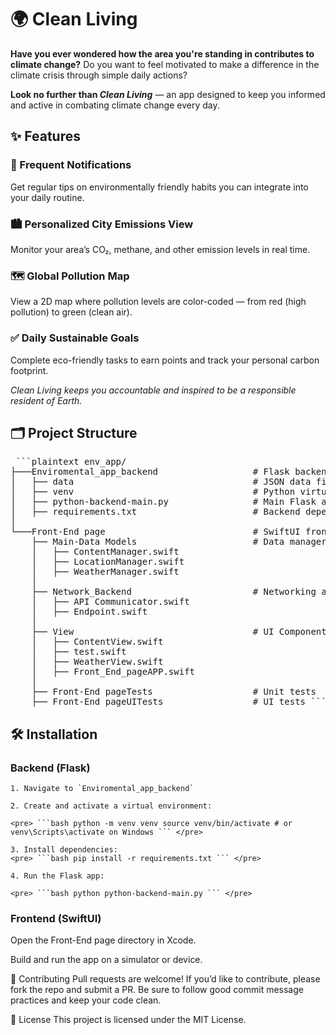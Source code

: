 # 🌍 Clean Living
**Have you ever wondered how the area you're standing in contributes to climate change?**
Do you want to feel motivated to make a difference in the climate crisis through simple daily actions?

**Look no further than *Clean Living*** — an app designed to keep you informed and active in combating climate change every day.

## ✨ Features
### 🔔 Frequent Notifications
Get regular tips on environmentally friendly habits you can integrate into your daily routine.

### 🏙️ Personalized City Emissions View
Monitor your area’s CO₂, methane, and other emission levels in real time.

### 🗺️ Global Pollution Map
View a 2D map where pollution levels are color-coded — from red (high pollution) to green (clean air).

### ✅ Daily Sustainable Goals
Complete eco-friendly tasks to earn points and track your personal carbon footprint.

*Clean Living keeps you accountable and inspired to be a responsible resident of Earth.*

## 🗂️ Project Structure
<pre> ```plaintext env_app/
├───Enviromental_app_backend                  # Flask backend server
│   ├── data                                  # JSON data files
│   ├── venv                                  # Python virtual environment
│   ├── python-backend-main.py                # Main Flask app
│   ├── requirements.txt                      # Backend dependencies
│
└───Front-End page                            # SwiftUI frontend project
    ├── Main-Data Models                      # Data managers and models
    │   ├── ContentManager.swift
    │   ├── LocationManager.swift
    │   ├── WeatherManager.swift
    │
    ├── Network_Backend                       # Networking and API logic
    │   ├── API Communicator.swift
    │   ├── Endpoint.swift
    │
    ├── View                                  # UI Components
    │   ├── ContentView.swift
    │   ├── test.swift
    │   ├── WeatherView.swift
    │   ├── Front_End_pageAPP.swift
    │
    ├── Front-End pageTests                   # Unit tests
    ├── Front-End pageUITests                 # UI tests ``` </pre>

## 🛠️ Installation
### Backend (Flask)
    1. Navigate to `Enviromental_app_backend`

    2. Create and activate a virtual environment:

    <pre> ```bash python -m venv venv source venv/bin/activate # or venv\Scripts\activate on Windows ``` </pre>

    3. Install dependencies:
    <pre> ```bash pip install -r requirements.txt ``` </pre>
    
    4. Run the Flask app:

    <pre> ```bash python python-backend-main.py ``` </pre>
### Frontend (SwiftUI)
Open the Front-End page directory in Xcode.

Build and run the app on a simulator or device.

💬 Contributing
Pull requests are welcome! If you’d like to contribute, please fork the repo and submit a PR. Be sure to follow good commit message practices and keep your code clean.

📄 License
This project is licensed under the MIT License.
